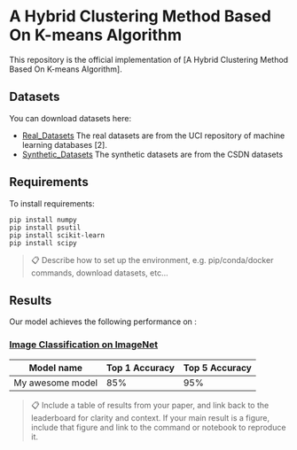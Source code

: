# A Hybrid Clustering Method Based On K-means Algorithm

This repository is the official implementation of [A Hybrid Clustering Method Based On K-means Algorithm]. 


## Datasets
You can download datasets here:
- [Real_Datasets](https://github.com/Chw000/A-Hybrid-Clustering-Method-Based-On-K-means-Algorithm/tree/main/Datasets/Real_Datasets) The real datasets are from the UCI 
repository of machine learning databases [2].
- [Synthetic_Datasets](https://github.com/Chw000/A-Hybrid-Clustering-Method-Based-On-K-means-Algorithm/tree/main/Datasets/Synthetic_Datasets) The synthetic datasets are from the CSDN datasets 

## Requirements

To install requirements:

```setup
pip install numpy
pip install psutil
pip install scikit-learn
pip install scipy
```

>📋  Describe how to set up the environment, e.g. pip/conda/docker commands, download datasets, etc...


## Results

Our model achieves the following performance on :

### [Image Classification on ImageNet](https://paperswithcode.com/sota/image-classification-on-imagenet)

| Model name         | Top 1 Accuracy  | Top 5 Accuracy |
| ------------------ |---------------- | -------------- |
| My awesome model   |     85%         |      95%       |

>📋  Include a table of results from your paper, and link back to the leaderboard for clarity and context. If your main result is a figure, include that figure and link to the command or notebook to reproduce it. 

